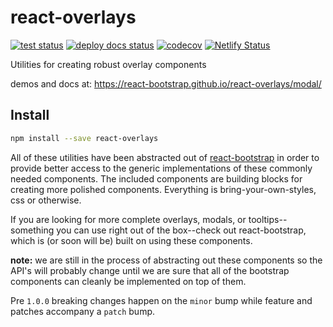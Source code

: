 # react-overlays

[![test status][test-badge]][actions]
[![deploy docs status][deploy-docs-badge]][actions]
[![codecov][codecov-badge]][codecov]
[![Netlify Status](https://api.netlify.com/api/v1/badges/e86fa356-4480-409e-9c24-52ea0660a923/deploy-status)](https://app.netlify.com/sites/react-overlays/deploys)

Utilities for creating robust overlay components

demos and docs at: https://react-bootstrap.github.io/react-overlays/modal/

## Install

```sh
npm install --save react-overlays
```

All of these utilities have been abstracted out of [react-bootstrap](https://github.com/react-bootstrap/react-bootstrap) in order to provide better access to the generic implementations of these commonly needed components. The included components are building blocks for creating more polished components. Everything is bring-your-own-styles, css or otherwise.

If you are looking for more complete overlays, modals, or tooltips--something you can use right out of the box--check out react-bootstrap, which is (or soon will be) built on using these components.

**note:** we are still in the process of abstracting out these components so the API's will probably change until we are sure that all of the bootstrap components can cleanly be implemented on top of them.

Pre `1.0.0` breaking changes happen on the `minor` bump while feature and patches accompany a `patch` bump.

[actions]: https://github.com/react-bootstrap/react-overlays/actions
[codecov]: https://codecov.io/gh/react-bootstrap/react-overlays
[codecov-badge]: https://codecov.io/gh/react-bootstrap/react-overlays/branch/master/graph/badge.svg
[test-badge]: https://github.com/react-bootstrap/react-overlays/workflows/Run%20Tests/badge.svg
[deploy-docs-badge]: https://github.com/react-bootstrap/react-overlays/workflows/Deploy%20Documentation/badge.svg
